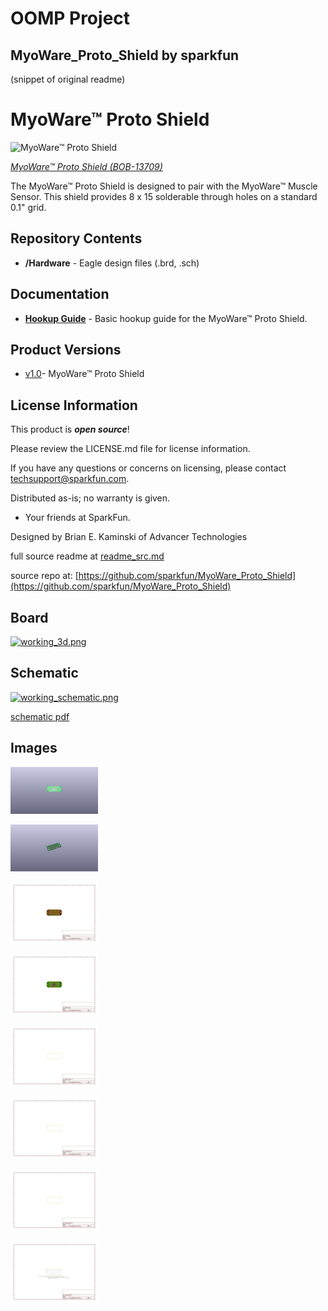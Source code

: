# OOMP Project  
## MyoWare_Proto_Shield  by sparkfun  
  
(snippet of original readme)  
  
MyoWare™ Proto Shield  
========================================  
  
![MyoWare™ Proto Shield](https://cdn.sparkfun.com//assets/parts/1/1/1/4/2/13709-01.jpg)  
  
[*MyoWare™ Proto Shield (BOB-13709)*](https://www.sparkfun.com/products/13709)  
  
The MyoWare™ Proto Shield is designed to pair with the MyoWare™ Muscle Sensor. This shield provides 8 x 15 solderable through holes on a standard 0.1" grid.  
  
Repository Contents  
-------------------  
  
* **/Hardware** - Eagle design files (.brd, .sch)  
  
Documentation  
--------------  
* **[Hookup Guide](https://learn.sparkfun.com/tutorials/myoware-muscle-sensor-kit)** - Basic hookup guide for the MyoWare™ Proto Shield.  
  
Product Versions  
----------------  
* [v1.0](https://www.sparkfun.com/products/13709)- MyoWare™ Proto Shield  
  
License Information  
-------------------  
  
This product is _**open source**_!  
  
Please review the LICENSE.md file for license information.  
  
If you have any questions or concerns on licensing, please contact techsupport@sparkfun.com.  
  
Distributed as-is; no warranty is given.  
  
- Your friends at SparkFun.  
  
Designed by Brian E. Kaminski of Advancer Technologies  
  
  full source readme at [readme_src.md](readme_src.md)  
  
source repo at: [https://github.com/sparkfun/MyoWare_Proto_Shield](https://github.com/sparkfun/MyoWare_Proto_Shield)  
## Board  
  
[![working_3d.png](working_3d_600.png)](working_3d.png)  
## Schematic  
  
[![working_schematic.png](working_schematic_600.png)](working_schematic.png)  
  
[schematic pdf](working_schematic.pdf)  
## Images  
  
[![working_3D_bottom.png](working_3D_bottom_140.png)](working_3D_bottom.png)  
  
[![working_3D_top.png](working_3D_top_140.png)](working_3D_top.png)  
  
[![working_assembly_page_01.png](working_assembly_page_01_140.png)](working_assembly_page_01.png)  
  
[![working_assembly_page_02.png](working_assembly_page_02_140.png)](working_assembly_page_02.png)  
  
[![working_assembly_page_03.png](working_assembly_page_03_140.png)](working_assembly_page_03.png)  
  
[![working_assembly_page_04.png](working_assembly_page_04_140.png)](working_assembly_page_04.png)  
  
[![working_assembly_page_05.png](working_assembly_page_05_140.png)](working_assembly_page_05.png)  
  
[![working_assembly_page_06.png](working_assembly_page_06_140.png)](working_assembly_page_06.png)  

